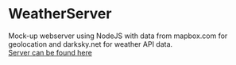 # WeatherServer
Mock-up webserver using NodeJS with data from mapbox.com for geolocation and darksky.net for weather API data. <br>
[Server can be found here](https://ken-node-weather-server.herokuapp.com)
